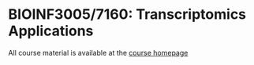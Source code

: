 # BIOINF3005/7160: Transcriptomics Applications

All course material is available at the [course homepage](https://uofabioinformaticshub.github.io/transcriptomics_applications/)